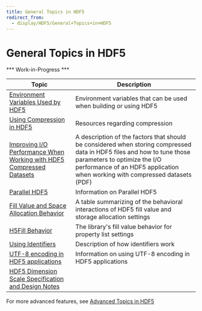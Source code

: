 ```yaml
---
title: General Topics in HDF5
redirect_from:
  - display/HDF5/General+Topics+in+HDF5
---
```


# General Topics in HDF5

\*\*\* Work-in-Progress \*\*\*

| Topic                         | Description                                                  |
| ----------------------------- | ------------------------------------------------------------ |
| [Environment Variables Used by HDF5](hdf5_topics/EnvVarsUsedByHDF5.md) | Environment variables that can be used when building or using HDF5 |
| [Using Compression in HDF5](hdf5_topics/UsingCompressionInHDF5.md) | Resources regarding compression |
| [Improving I/O Performance When Working with HDF5 Compressed Datasets](hdf5_topics/HDF5ImprovingIOPerformanceCompressedDatasets.pdf) | A description of the factors that should be considered when storing compressed data in HDF5 files and how to tune those parameters to optimize the I/O performance of an HDF5 application when working with compressed datasets (PDF) |
| [Parallel HDF5]() | Information on Parallel HDF5 |
| [Fill Value and Space Allocation Behavior]() | A table summarizing of the behavioral interactions of HDF5 fill value and storage allocation settings  |
| [H5Fill Behavior]() | The library's fill value behavior for property list settings |
| [Using Identifiers](hdf5_topics/UsingIdentifiers.md) | Description of how identifiers work |
| [UTF-8 encoding in HDF5 applications](hdf5_topics/UsingUTF-8EncodinginHDF5Apps.md) | Information on using UTF-8 encoding in HDF5 applications |
| [HDF5 Dimension Scale Specification and Design Notes](hdf5_topics/H5DS_Spec.pdf) | |

<!--- In doxygen/technical notes -->
<!--- | [HDF5 Library Release Versions Numbers]() | A description of HDF5 library release version numbering | -->

For more advanced features, see [Advanced Topics in HDF5](advanced_topics_list.md)
